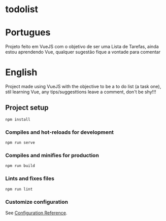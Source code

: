 # todolist

# Portugues
Projeto feito em VueJS com o objetivo de ser uma Lista de Tarefas, ainda estou aprendendo Vue, qualquer sugestão fique a vontade para comentar

# English
Project made using VueJS with the objective to be a to do list (a task one), stil learning Vue, any tips/suggesttions leave a comment, don't be shy!!!

## Project setup
```
npm install
```

### Compiles and hot-reloads for development
```
npm run serve
```

### Compiles and minifies for production
```
npm run build
```

### Lints and fixes files
```
npm run lint
```

### Customize configuration
See [Configuration Reference](https://cli.vuejs.org/config/).
